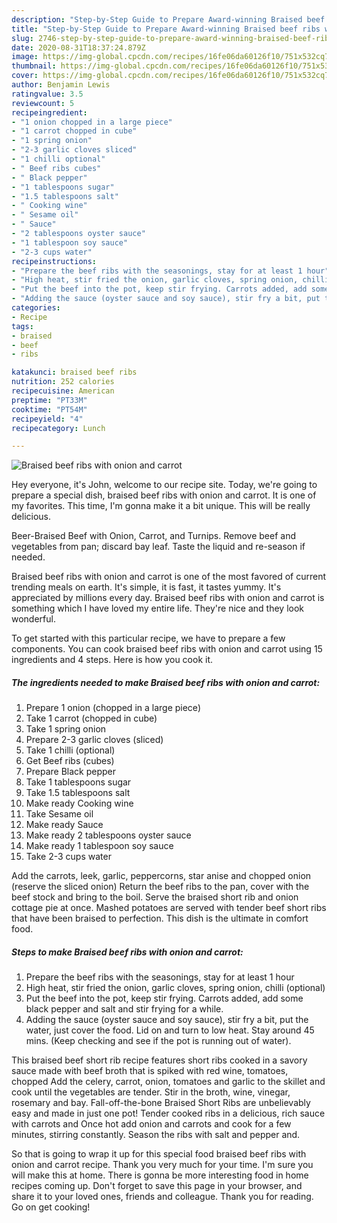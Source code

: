 ```yaml
---
description: "Step-by-Step Guide to Prepare Award-winning Braised beef ribs with onion and carrot"
title: "Step-by-Step Guide to Prepare Award-winning Braised beef ribs with onion and carrot"
slug: 2746-step-by-step-guide-to-prepare-award-winning-braised-beef-ribs-with-onion-and-carrot
date: 2020-08-31T18:37:24.879Z
image: https://img-global.cpcdn.com/recipes/16fe06da60126f10/751x532cq70/braised-beef-ribs-with-onion-and-carrot-recipe-main-photo.jpg
thumbnail: https://img-global.cpcdn.com/recipes/16fe06da60126f10/751x532cq70/braised-beef-ribs-with-onion-and-carrot-recipe-main-photo.jpg
cover: https://img-global.cpcdn.com/recipes/16fe06da60126f10/751x532cq70/braised-beef-ribs-with-onion-and-carrot-recipe-main-photo.jpg
author: Benjamin Lewis
ratingvalue: 3.5
reviewcount: 5
recipeingredient:
- "1 onion chopped in a large piece"
- "1 carrot chopped in cube"
- "1 spring onion"
- "2-3 garlic cloves sliced"
- "1 chilli optional"
- " Beef ribs cubes"
- " Black pepper"
- "1 tablespoons sugar"
- "1.5 tablespoons salt"
- " Cooking wine"
- " Sesame oil"
- " Sauce"
- "2 tablespoons oyster sauce"
- "1 tablespoon soy sauce"
- "2-3 cups water"
recipeinstructions:
- "Prepare the beef ribs with the seasonings, stay for at least 1 hour"
- "High heat, stir fried the onion, garlic cloves, spring onion, chilli (optional)"
- "Put the beef into the pot, keep stir frying. Carrots added, add some black pepper and salt and stir frying for a while."
- "Adding the sauce (oyster sauce and soy sauce), stir fry a bit, put the water, just cover the food. Lid on and turn to low heat. Stay around 45 mins. (Keep checking and see if the pot is running out of water)."
categories:
- Recipe
tags:
- braised
- beef
- ribs

katakunci: braised beef ribs 
nutrition: 252 calories
recipecuisine: American
preptime: "PT33M"
cooktime: "PT54M"
recipeyield: "4"
recipecategory: Lunch

---
```



![Braised beef ribs with onion and carrot](https://img-global.cpcdn.com/recipes/16fe06da60126f10/751x532cq70/braised-beef-ribs-with-onion-and-carrot-recipe-main-photo.jpg)

Hey everyone, it's John, welcome to our recipe site. Today, we're going to prepare a special dish, braised beef ribs with onion and carrot. It is one of my favorites. This time, I'm gonna make it a bit unique. This will be really delicious.

Beer-Braised Beef with Onion, Carrot, and Turnips. Remove beef and vegetables from pan; discard bay leaf. Taste the liquid and re-season if needed.

Braised beef ribs with onion and carrot is one of the most favored of current trending meals on earth. It's simple, it is fast, it tastes yummy. It's appreciated by millions every day. Braised beef ribs with onion and carrot is something which I have loved my entire life. They're nice and they look wonderful.


To get started with this particular recipe, we have to prepare a few components. You can cook braised beef ribs with onion and carrot using 15 ingredients and 4 steps. Here is how you cook it.

<!--inarticleads1-->

##### The ingredients needed to make Braised beef ribs with onion and carrot:

1. Prepare 1 onion (chopped in a large piece)
1. Take 1 carrot (chopped in cube)
1. Take 1 spring onion
1. Prepare 2-3 garlic cloves (sliced)
1. Take 1 chilli (optional)
1. Get  Beef ribs (cubes)
1. Prepare  Black pepper
1. Take 1 tablespoons sugar
1. Take 1.5 tablespoons salt
1. Make ready  Cooking wine
1. Take  Sesame oil
1. Make ready  Sauce
1. Make ready 2 tablespoons oyster sauce
1. Make ready 1 tablespoon soy sauce
1. Take 2-3 cups water


Add the carrots, leek, garlic, peppercorns, star anise and chopped onion (reserve the sliced onion) Return the beef ribs to the pan, cover with the beef stock and bring to the boil. Serve the braised short rib and onion cottage pie at once. Mashed potatoes are served with tender beef short ribs that have been braised to perfection. This dish is the ultimate in comfort food. 

<!--inarticleads2-->

##### Steps to make Braised beef ribs with onion and carrot:

1. Prepare the beef ribs with the seasonings, stay for at least 1 hour
1. High heat, stir fried the onion, garlic cloves, spring onion, chilli (optional)
1. Put the beef into the pot, keep stir frying. Carrots added, add some black pepper and salt and stir frying for a while.
1. Adding the sauce (oyster sauce and soy sauce), stir fry a bit, put the water, just cover the food. Lid on and turn to low heat. Stay around 45 mins. (Keep checking and see if the pot is running out of water).


This braised beef short rib recipe features short ribs cooked in a savory sauce made with beef broth that is spiked with red wine, tomatoes, chopped Add the celery, carrot, onion, tomatoes and garlic to the skillet and cook until the vegetables are tender. Stir in the broth, wine, vinegar, rosemary and bay. Fall-off-the-bone Braised Short Ribs are unbelievably easy and made in just one pot! Tender cooked ribs in a delicious, rich sauce with carrots and Once hot add onion and carrots and cook for a few minutes, stirring constantly. Season the ribs with salt and pepper and. 

So that is going to wrap it up for this special food braised beef ribs with onion and carrot recipe. Thank you very much for your time. I'm sure you will make this at home. There is gonna be more interesting food in home recipes coming up. Don't forget to save this page in your browser, and share it to your loved ones, friends and colleague. Thank you for reading. Go on get cooking!
